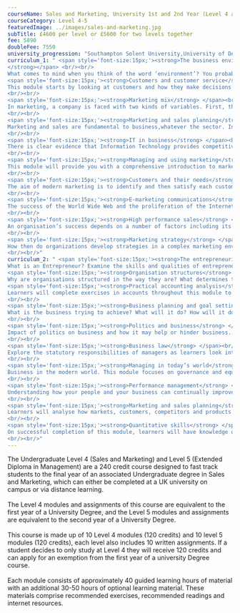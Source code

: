 ```yaml
---
courseName: Sales and Marketing, University 1st and 2nd Year (Level 4 and 5)
courseCategory: Level 4-5
featuredImage: ../images/sales-and-marketing.jpg
subTitle: £4600 per level or £5600 for two levels together
fee: 5890
doubleFee: 7550
university_progression: "Southampton Solent University,University of Derby,University of Lincoln,University of Central Lancashire (UCLan)"
curriculum_1: " <span style='font-size:15px;'><strong>The business environment
</strong></span> <br/><br/>
What comes to mind when you think of the word ‘environment’? You probably think of surroundings, and the conditions and influences of the surroundings. Similarly, the business environment refers to an organization’s surroundings – its external surroundings, as well as its internal surroundings.<br/><br/>
<span style='font-size:15px;'><strong>Customers and customer service</strong> </span> <br/><br/>
This module starts by looking at customers and how they make decisions about their purchases.What factors do they think about when buying a chocolate bar,vegetables, a book, a refrigerator or a house? How do businesses decide which company to use when buying a new computer system?Before you can start to market to people you must have some clear ideas about how they think, and understand the attributes and benefits that they are looking for.
<br/><br/>
<span style='font-size:15px;'><strong>Marketing mix</strong> </span><br/><br/>
In marketing, a company is faced with two kinds of variables. First, there are the variables associated with the external environment; the environment surrounding the organization, made up of the macro-environment (the broad environment consisting of political, economic, socio-cultural,technological dimensions) and the micro-environment (the competitive structure of the industry in which the company operates). A company has no direct control of these external variables. The second set of variables contains operational variables; factors over which a company has full control.
<br/><br/>
<span style='font-size:15px;'><strong>Marketing and sales planning</strong> </span><br/><br/>
Marketing and sales are fundamental to business,whatever the sector. In the private sector, it is accepted that marketing and sales planning is essential to achieve profitability and market success.In the public sector and in the charitable sector, the focus is not on profit making but on customer(or more broadly, stakeholder) satisfaction. Marketing is increasingly playing a key role in the non-profit sector to build awareness of issues and promote causes, taking the perspective of not just customers (recipients) but also donors.
<br/><br/>
<span style='font-size:15px;'><strong>IT in business</strong> </span><br/><br/>
There is clear evidence that Information Technology provides competitive advantage, whatever the business sphere an organisation operates it. To gain advantage, managers must know how IT can be used in internal and external processes to deliver better value to the end customer.
<br/><br/>
<span style='font-size:15px;'><strong>Managing and using marketing</strong> </span><br/><br/>
This module will provide you with a comprehensive introduction to marketing. It is intended to be relevant to the management and operation of organisations in many different areas of the economy,including those which do not operate for profit.
<br/><br/>
<span style='font-size:15px;'><strong>Customers and their needs</strong> </span><br/><br/>
The aim of modern marketing is to identify and then satisfy each customer’s needs and wants. This is often done by building relationships with customers and using these relationships to create a two-way communication between the two parties. The customer communicates his or her preferences,and the business communicates information about products that will satisfy the customer’s needs and wishes.
<br/><br/>
<span style='font-size:15px;'><strong>E-marketing communications</strong> </span><br/><br/>
The success of the World Wide Web and the proliferation of the Internet and associated technologies have revolutionised the way organisations conduct their business. The most apparent change has been the support provided through technology to a number of traditional operations,such as sales, communications, customer services and marketing.
<br/><br/>
<span style='font-size:15px;'><strong>High performance sales</strong> </span><br/><br/>
An organisation’s success depends on a number of factors including its operations, its marketing strategy, its human resource management and its sales. One of the most common criteria used for assessing the organisation’s success is sales growth. This is an indication that the organisation manages to maintain its existing customers but also attract interest followed by sales from new markets.
<br/><br/>
<span style='font-size:15px;'><strong>Marketing strategy</strong> </span><br/><br/>
How then do organizations develop strategies in a complex marketing environment? How do they assess opportunities and threats? Which markets and segments do they target and why? Which market positions play to an organization’s strengths? What product portfolio should be maintained for long-term value? These are some of the questions we shall address.
<br/><br/>"
curriculum_2: " <span style='font-size:15px;'><strong>The entrepreneurial manager</strong></span> <br/><br/>
What is an Entrepreneur? Examine the skills and qualities of entrepreneurship.<br/><br/>
<span style='font-size:15px;'><strong>Organisation structures</strong> </span> <br/><br/>
Why are organisations structured in the way they are? What determines the optimum structure and how does it differ between organisations? In this module, learners will look at the numerous models and theories that make up organisational structure.<br/><br/>
<span style='font-size:15px;'><strong>Practical accounting analysis</strong> </span><br/><br/>
Learners will complete exercises in accounts throughout this module to understand what they are telling us and the actions that analysis can precipitate.
<br/><br/>
<span style='font-size:15px;'><strong>Business planning and goal setting</strong> </span><br/><br/>
What is the business trying to achieve? What will it do? How will it do it? This module focuses on the creation of clear goals and clear plans to achieve a clear objective.
<br/><br/>
<span style='font-size:15px;'><strong>Politics and business</strong> </span><br/><br/>
Impact of politics on business and how it may help or hinder business. This module will educate learners on economic impact, exports and government support.
<br/><br/>
<span style='font-size:15px;'><strong>Business law</strong> </span><br/><br/>
Explore the statutory responsibilities of managers as learners look into the legalities of business and business executives.
<br/><br/>
<span style='font-size:15px;'><strong>Managing in today’s world</strong> </span><br/><br/>
Business in the modern world. This module focuses on governance and equality as a means to do right in business.
<br/><br/>
<span style='font-size:15px;'><strong>Performance management</strong> </span><br/><br/>
Understanding how your people and your business can continually improve together, learners will review reward structures, CPD, training and development to ensure high performance in business.
<br/><br/>
<span style='font-size:15px;'><strong>Marketing and sales planning</strong> </span><br/><br/>
Learners will analyse how markets, customers, competitors and products can come together in a cohesive plan.
<br/><br/>
<span style='font-size:15px;'><strong>Quantitative skills</strong> </span><br/><br/>
On successful completion of this module, learners will have knowledge of numeric exercises and will understand their use within the context of the business.
<br/><br/>"
---
```

The Undergraduate Level 4 (Sales and Marketing) and Level 5 (Extended Diploma in Management) are a 240 credit course designed to fast track students to the final year of an associated Undergraduate degree in Sales and Marketing, which can either be completed at a UK university on campus or via distance learning.
<br/><br/>
The Level 4 modules and assignments of this course are equivalent to the first year of a University Degree, and the Level 5 modules and assignments are equivalent to the second year of a University Degree.
<br/><br/>
This course is made up of 10 Level 4 modules (120 credits) and 10 level 5 modules (120 credits), each level also includes 10 written assignments. If a student decides to only study at Level 4 they will receive 120 credits and can apply for an exemption from the first year of a university Degree course.
<br/><br/>
Each module consists of approximately 40 guided learning hours of material with an additional 30-50 hours of optional learning material. These materials comprise recommended exercises, recommended readings and internet resources.